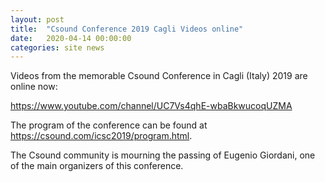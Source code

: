 ```yaml
---
layout: post
title:  "Csound Conference 2019 Cagli Videos online"
date:   2020-04-14 00:00:00
categories: site news 
---
```


Videos from the memorable Csound Conference in Cagli (Italy) 2019 are online now:

<https://www.youtube.com/channel/UC7Vs4qhE-wbaBkwucoqUZMA>

The program of the conference can be found at <https://csound.com/icsc2019/program.html>.

The Csound community is mourning the passing of Eugenio Giordani, one of the main organizers of this conference.
